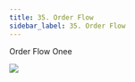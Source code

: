 ```yaml
---
title: 35. Order Flow
sidebar_label: 35. Order Flow
---
```

O﻿rder Flow Onee

![](/img/order-flow-onee-1-.jpg)